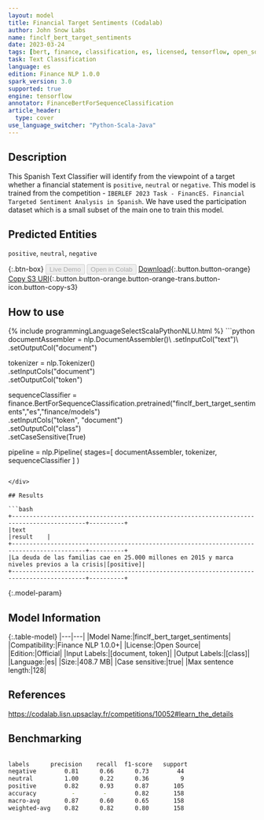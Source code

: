 ```yaml
---
layout: model
title: Financial Target Sentiments (Codalab)
author: John Snow Labs
name: finclf_bert_target_sentiments
date: 2023-03-24
tags: [bert, finance, classification, es, licensed, tensorflow, open_source]
task: Text Classification
language: es
edition: Finance NLP 1.0.0
spark_version: 3.0
supported: true
engine: tensorflow
annotator: FinanceBertForSequenceClassification
article_header:
  type: cover
use_language_switcher: "Python-Scala-Java"
---
```


## Description

This  Spanish Text Classifier will identify from the viewpoint of a target whether a financial statement is `positive`, `neutral` or `negative`. This model is trained from the competition - `IBERLEF 2023 Task - FinancES. Financial Targeted Sentiment Analysis in Spanish`. We have used the participation dataset which is a small subset of the main one to train this model.

## Predicted Entities

`positive`, `neutral`, `negative`

{:.btn-box}
<button class="button button-orange" disabled>Live Demo</button>
<button class="button button-orange" disabled>Open in Colab</button>
[Download](https://s3.amazonaws.com/auxdata.johnsnowlabs.com/public/models/finclf_bert_target_sentiments_es_1.0.0_3.0_1679657417647.zip){:.button.button-orange}
[Copy S3 URI](s3://auxdata.johnsnowlabs.com/public/models/finclf_bert_target_sentiments_es_1.0.0_3.0_1679657417647.zip){:.button.button-orange.button-orange-trans.button-icon.button-copy-s3}

## How to use



<div class="tabs-box" markdown="1">
{% include programmingLanguageSelectScalaPythonNLU.html %}
```python
documentAssembler = nlp.DocumentAssembler()\
  .setInputCol("text")\
  .setOutputCol("document")

tokenizer = nlp.Tokenizer()\
  .setInputCols("document")\
  .setOutputCol("token")
  
sequenceClassifier = finance.BertForSequenceClassification.pretrained("finclf_bert_target_sentiments","es","finance/models")\
  .setInputCols("token", "document")\
  .setOutputCol("class")\
  .setCaseSensitive(True)

pipeline =  nlp.Pipeline(
    stages=[
  documentAssembler,
  tokenizer,
  sequenceClassifier
    ]
)

```

</div>

## Results

```bash
+-------------------------------------------------------------------------------------------+----------+
|text                                                                                       |result    |
+-------------------------------------------------------------------------------------------+----------+
|La deuda de las familias cae en 25.000 millones en 2015 y marca niveles previos a la crisis|[positive]|
+-------------------------------------------------------------------------------------------+----------+

```

{:.model-param}
## Model Information

{:.table-model}
|---|---|
|Model Name:|finclf_bert_target_sentiments|
|Compatibility:|Finance NLP 1.0.0+|
|License:|Open Source|
|Edition:|Official|
|Input Labels:|[document, token]|
|Output Labels:|[class]|
|Language:|es|
|Size:|408.7 MB|
|Case sensitive:|true|
|Max sentence length:|128|

## References

https://codalab.lisn.upsaclay.fr/competitions/10052#learn_the_details

## Benchmarking

```bash
 
labels      precision    recall  f1-score   support
negative        0.81      0.66      0.73        44
neutral         1.00      0.22      0.36         9
positive        0.82      0.93      0.87       105
accuracy          -        -        0.82       158
macro-avg       0.87      0.60      0.65       158
weighted-avg    0.82      0.82      0.80       158

```